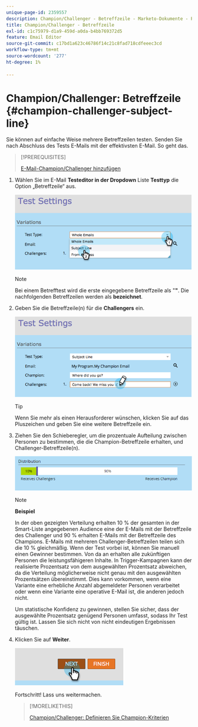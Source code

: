 ```yaml
---
unique-page-id: 2359557
description: Champion/Challenger - Betreffzeile - Marketo-Dokumente - Produktdokumentation
title: Champion/Challenger - Betreffzeile
exl-id: c1c75979-d1a9-459d-a0da-b4bb769372d5
feature: Email Editor
source-git-commit: c17bd1a623c46786f14c21c8fad718cdfeeec3cd
workflow-type: tm+mt
source-wordcount: '277'
ht-degree: 1%

---
```


# Champion/Challenger: Betreffzeile {#champion-challenger-subject-line}

Sie können auf einfache Weise mehrere Betreffzeilen testen. Senden Sie nach Abschluss des Tests E-Mails mit der effektivsten E-Mail. So geht das.

>[!PREREQUISITES]
>
>[E-Mail-Champion/Challenger hinzufügen](/help/marketo/product-docs/email-marketing/general/functions-in-the-editor/email-tests-champion-challenger/add-an-email-champion-challenger.md)

1. Wählen Sie im E-Mail **Testeditor in der Dropdown** Liste **Testtyp** die Option „Betreffzeile“ aus.

   ![](assets/image2014-9-15-12-3a37-3a50.png)

   >[!NOTE]
   >
   >Bei einem Betrefftest wird die erste eingegebene Betreffzeile als &quot;**&quot;**. Die nachfolgenden Betreffzeilen werden als **bezeichnet**.

1. Geben Sie die Betreffzeile(n) für die **Challengers** ein.

   ![](assets/image2014-9-15-12-3a38-3a4.png)

   >[!TIP]
   >
   >Wenn Sie mehr als einen Herausforderer wünschen, klicken Sie auf das Pluszeichen und geben Sie eine weitere Betreffzeile ein.

1. Ziehen Sie den Schieberegler, um die prozentuale Aufteilung zwischen Personen zu bestimmen, die die Champion-Betreffzeile erhalten, und Challenger-Betreffzeile(n).

   ![](assets/image2015-8-7-15-3a19-3a50.png)

   >[!NOTE]
   >
   >**Beispiel**
   >
   >In der oben gezeigten Verteilung erhalten 10 % der gesamten in der Smart-Liste angegebenen Audience eine der E-Mails mit der Betreffzeile des Challenger und 90 % erhalten E-Mails mit der Betreffzeile des Champions. E-Mails mit mehreren Challenger-Betreffzeilen teilen sich die 10 % gleichmäßig. Wenn der Test vorbei ist, können Sie manuell einen Gewinner bestimmen. Von da an erhalten alle zukünftigen Personen die leistungsfähigeren Inhalte. In Trigger-Kampagnen kann der realisierte Prozentsatz von dem ausgewählten Prozentsatz abweichen, da die Verteilung möglicherweise nicht genau mit den ausgewählten Prozentsätzen übereinstimmt. Dies kann vorkommen, wenn eine Variante eine erhebliche Anzahl abgemeldeter Personen verarbeitet oder wenn eine Variante eine operative E-Mail ist, die anderen jedoch nicht.

   Um statistische Konfidenz zu gewinnen, stellen Sie sicher, dass der ausgewählte Prozentsatz genügend Personen umfasst, sodass Ihr Test gültig ist. Lassen Sie sich nicht von nicht eindeutigen Ergebnissen täuschen.

1. Klicken Sie auf **Weiter**.

   ![](assets/image2014-9-15-12-3a40-3a42.png)

   Fortschritt! Lass uns weitermachen.

   >[!MORELIKETHIS]
   >
   >[Champion/Challenger: Definieren Sie Champion-Kriterien](/help/marketo/product-docs/email-marketing/general/functions-in-the-editor/email-tests-champion-challenger/champion-challenger-define-champion-criteria.md)

